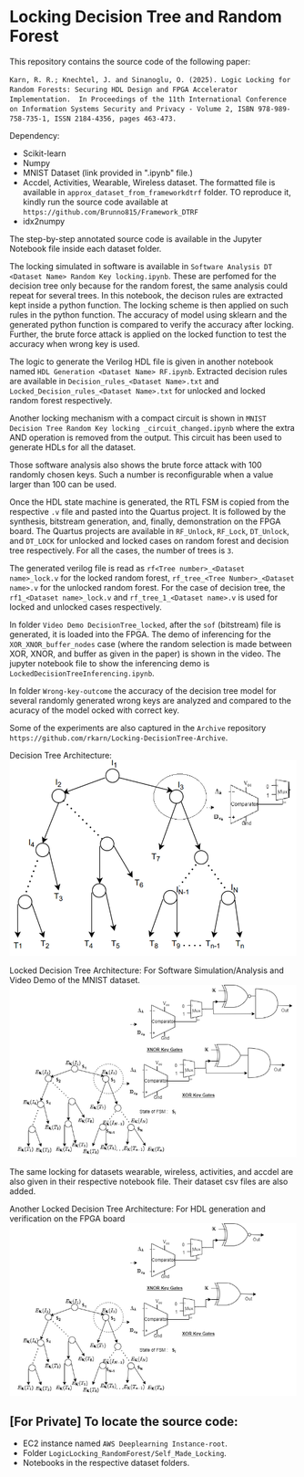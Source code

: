 # Locking Decision Tree and Random Forest

This repository contains the source code of the following paper:

`Karn, R. R.; Knechtel, J. and Sinanoglu, O. (2025). Logic Locking for Random Forests: Securing HDL Design and FPGA Accelerator Implementation.  In Proceedings of the 11th International Conference on Information Systems Security and Privacy - Volume 2, ISBN 978-989-758-735-1, ISSN 2184-4356, pages 463-473.`

Dependency: 
  - Scikit-learn
  - Numpy
  - MNIST Dataset (link provided in ".ipynb" file.)
  - Accdel, Activities, Wearable, Wireless dataset. The formatted file is available in `approx_dataset_from_frameworkdtrf` folder. TO reproduce it, kindly run the source code available at `https://github.com/Brunno815/Framework_DTRF`  
  - idx2numpy
    
The step-by-step annotated source code is available in the Jupyter Notebook file inside each dataset folder.  

The locking simulated in software is available in `Software Analysis DT <Dataset Name> Random Key locking.ipynb`. These are perfomed for the decision tree only because for the random forest, the same analysis could repeat for several trees. In this notebook, the decison rules are extracted kept inside a python function. The locking scheme is then applied on such rules in the python function. The accuracy of model using sklearn and the generated python function is compared to verify the accuracy after locking. Further, the brute force attack is applied on the locked function to test the accuracy when wrong key is used.

The logic to generate the Verilog HDL file is given in another notebook named `HDL Generation <Dataset Name> RF.ipynb`. Extracted decision rules are available in `Decision_rules_<Dataset Name>.txt` and `Locked_Decision_rules_<Dataset Name>.txt` for unlocked and locked random forest respectively.

Another locking mechanism with a compact circuit is shown in `MNIST Decision Tree Random Key locking _circuit_changed.ipynb` where the extra AND operation is removed from the output. This circuit has been used to generate HDLs for all the dataset.

Those software analysis also shows the brute force attack with 100 randomly chosen keys. Such a number is reconfigurable when a value larger than 100 can be used.

Once the HDL state machine is generated, the RTL FSM is copied from the respective `.v` file and pasted into the Quartus project. It is followed by the synthesis, bitstream generation, and, finally, demonstration on the FPGA board. The Quartus projects are available in `RF_Unlock`, `RF_Lock`, `DT_Unlock`, and `DT_LOCK` for unlocked and locked cases on random forest and decision tree respectively. For all the cases, the number of trees is `3`.

The generated verilog file is read as `rf<Tree number>_<Dataset name>_lock.v` for the locked random forest, `rf_tree_<Tree Number>_<Dataset name>.v` for the unlocked random forest.  For the case of decision tree, the `rf1_<Dataset name>_lock.v` and `rf_tree_1_<Dataset name>.v` is used for locked and unlocked cases respectively.

In folder `Video Demo DecisionTree_locked`, after the `sof` (bitstream) file is generated, it is loaded into the FPGA. The demo of inferencing for the  `XOR_XNOR_buffer_nodes` case (where the random selection is made between XOR, XNOR, and buffer as given in the paper) is shown in the video. The jupyter notebook file to show the inferencing demo is `LockedDecisionTreeInferencing.ipynb`. 

In folder `Wrong-key-outcome` the accuracy of the decision tree model for several randomly generated wrong keys are analyzed and compared to the acuracy of the model ocked with correct key.

Some of the experiments are also captured in the `Archive` repository `https://github.com/rkarn/Locking-DecisionTree-Archive`.

Decision Tree Architecture:
![alt text](https://github.com/rkarn/Locking-DT-RF/blob/main/decision_tree_diagram.png)


Locked Decision Tree Architecture: For Software Simulation/Analysis and Video Demo of the MNIST dataset.
![alt text](https://github.com/rkarn/Locking-DT-RF/blob/main/Locked_decision_tree.png)

The same locking for datasets wearable, wireless, activities, and accdel are also given in their respective notebook file. Their dataset csv files are also added.

Another Locked Decision Tree Architecture: For HDL generation and verification on the FPGA board
![alt text](https://github.com/rkarn/Locking-DT-RF/blob/main/Locked_decision_tree_different_ckt.png)

## [For Private] To locate the source code: 
- EC2 instance named `AWS Deeplearning Instance-root`.
- Folder `LogicLocking_RandomForest/Self_Made_Locking`.
- Notebooks in the respective dataset folders.


